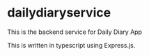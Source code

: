 # dailydiaryservice
This is the backend service for Daily Diary App

This is written in typescript using Express.js.

